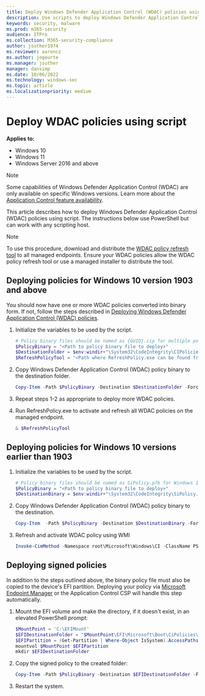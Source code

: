 ```yaml
---
title: Deploy Windows Defender Application Control (WDAC) policies using script (Windows)
description: Use scripts to deploy Windows Defender Application Control (WDAC) policies. Learn how with this step-by-step guide.
keywords: security, malware
ms.prod: m365-security
audience: ITPro
ms.collection: M365-security-compliance
author: jsuther1974
ms.reviewer: aaroncz
ms.author: jogeurte
ms.manager: jsuther
manager: dansimp
ms.date: 10/06/2022
ms.technology: windows-sec
ms.topic: article
ms.localizationpriority: medium
---
```


# Deploy WDAC policies using script

**Applies to:**

- Windows 10
- Windows 11
- Windows Server 2016 and above

>[!NOTE]
>Some capabilities of Windows Defender Application Control (WDAC) are only available on specific Windows versions. Learn more about the [Application Control feature availability](/windows/security/threat-protection/windows-defender-application-control/feature-availability).

This article describes how to deploy Windows Defender Application Control (WDAC) policies using script. The instructions below use PowerShell but can work with any scripting host.

> [!NOTE]
> To use this procedure, download and distribute the [WDAC policy refresh tool](https://aka.ms/refreshpolicy) to all managed endpoints. Ensure your WDAC policies allow the WDAC policy refresh tool or use a managed installer to distribute the tool.

## Deploying policies for Windows 10 version 1903 and above

You should now have one or more WDAC policies converted into binary form. If not, follow the steps described in [Deploying Windows Defender Application Control (WDAC) policies](/windows/security/threat-protection/windows-defender-application-control/windows-defender-application-control-deployment-guide).

1. Initialize the variables to be used by the script.

    ```powershell
    # Policy binary files should be named as {GUID}.cip for multiple policy format files (where {GUID} = <PolicyId> from the Policy XML)
    $PolicyBinary = "<Path to policy binary file to deploy>"
    $DestinationFolder = $env:windir+"\System32\CodeIntegrity\CIPolicies\Active\"
    $RefreshPolicyTool = "<Path where RefreshPolicy.exe can be found from managed endpoints>"
    ```

2. Copy Windows Defender Application Control (WDAC) policy binary to the destination folder.

   ```powershell
   Copy-Item -Path $PolicyBinary -Destination $DestinationFolder -Force
   ```

3. Repeat steps 1-2 as appropriate to deploy more WDAC policies.
4. Run RefreshPolicy.exe to activate and refresh all WDAC policies on the managed endpoint.

   ```powershell
   & $RefreshPolicyTool
   ```

## Deploying policies for Windows 10 versions earlier than 1903

1. Initialize the variables to be used by the script.

    ```powershell
    # Policy binary files should be named as SiPolicy.p7b for Windows 10 versions earlier than 1903
    $PolicyBinary = "<Path to policy binary file to deploy>"
    $DestinationBinary = $env:windir+"\System32\CodeIntegrity\SiPolicy.p7b"
    ```

2. Copy Windows Defender Application Control (WDAC) policy binary to the destination.

   ```powershell
   Copy-Item  -Path $PolicyBinary -Destination $DestinationBinary -Force
   ```

3. Refresh and activate WDAC policy using WMI

   ```powershell
   Invoke-CimMethod -Namespace root\Microsoft\Windows\CI -ClassName PS_UpdateAndCompareCIPolicy -MethodName Update -Arguments @{FilePath = $DestinationBinary}
   ```

## Deploying signed policies

In addition to the steps outlined above, the binary policy file must also be copied to the device's EFI partition. Deploying your policy via [Microsoft Endpoint Manager](/windows/security/threat-protection/windows-defender-application-control/deploy-windows-defender-application-control-policies-using-intune) or the Application Control CSP will handle this step automatically. 

1. Mount the EFI volume and make the directory, if it doesn't exist, in an elevated PowerShell prompt: 

    ```powershell
   $MountPoint = 'C:\EFIMount'
   $EFIDestinationFolder = "$MountPoint\EFI\Microsoft\Boot\CiPolicies\Active"
   $EFIPartition = (Get-Partition | Where-Object IsSystem).AccessPaths[0]
   mountvol $MountPoint $EFIPartition
   mkdir $EFIDestinationFolder
    ```

2. Copy the signed policy to the created folder:

    ```powershell
   Copy-Item -Path $PolicyBinary -Destination $EFIDestinationFolder -Force
    ```

3. Restart the system.

